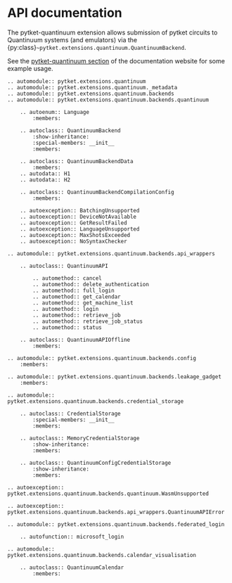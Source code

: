 # API documentation

The pytket-quantinuum extension allows submission of pytket circuits to Quantinuum systems (and emulators) via the {py:class}`~pytket.extensions.quantinuum.QuantinuumBackend`.

See the [pytket-quantinuum section](https://docs.quantinuum.com/systems/trainings/getting_started/pytket_quantinuum/pytket_quantinuum.html) of the documentation website for some example usage.

```{eval-rst}
.. automodule:: pytket.extensions.quantinuum
.. automodule:: pytket.extensions.quantinuum._metadata
.. automodule:: pytket.extensions.quantinuum.backends
.. automodule:: pytket.extensions.quantinuum.backends.quantinuum

    .. autoenum:: Language
        :members:

    .. autoclass:: QuantinuumBackend
        :show-inheritance:
        :special-members: __init__
        :members:

    .. autoclass:: QuantinuumBackendData
        :members:
    .. autodata:: H1
    .. autodata:: H2

    .. autoclass:: QuantinuumBackendCompilationConfig
        :members:

    .. autoexception:: BatchingUnsupported
    .. autoexception:: DeviceNotAvailable
    .. autoexception:: GetResultFailed
    .. autoexception:: LanguageUnsupported
    .. autoexception:: MaxShotsExceeded
    .. autoexception:: NoSyntaxChecker

.. automodule:: pytket.extensions.quantinuum.backends.api_wrappers

    .. autoclass:: QuantinuumAPI

        .. automethod:: cancel
        .. automethod:: delete_authentication
        .. automethod:: full_login
        .. automethod:: get_calendar
        .. automethod:: get_machine_list
        .. automethod:: login
        .. automethod:: retrieve_job
        .. automethod:: retrieve_job_status
        .. automethod:: status

    .. autoclass:: QuantinuumAPIOffline
        :members:

.. automodule:: pytket.extensions.quantinuum.backends.config
    :members:

.. automodule:: pytket.extensions.quantinuum.backends.leakage_gadget
    :members:

.. automodule:: pytket.extensions.quantinuum.backends.credential_storage

    .. autoclass:: CredentialStorage
        :special-members: __init__
        :members:

    .. autoclass:: MemoryCredentialStorage
        :show-inheritance:
        :members:

    .. autoclass:: QuantinuumConfigCredentialStorage
        :show-inheritance:
        :members:

.. autoexception:: pytket.extensions.quantinuum.backends.quantinuum.WasmUnsupported

.. autoexception:: pytket.extensions.quantinuum.backends.api_wrappers.QuantinuumAPIError

.. automodule:: pytket.extensions.quantinuum.backends.federated_login

    .. autofunction:: microsoft_login

.. automodule:: pytket.extensions.quantinuum.backends.calendar_visualisation

    .. autoclass:: QuantinuumCalendar
        :members:
```

